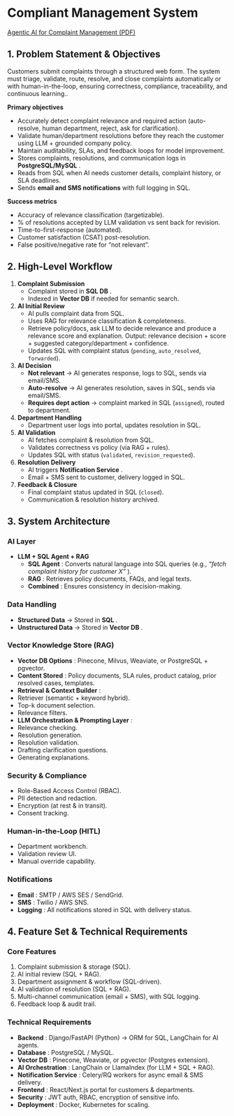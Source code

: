 # Compliant Management System

[Agentic AI for Complaint Management (PDF)](docs/Agentic%20AI%20for%20Complaint%20Management.pdf)

## 1. Problem Statement & Objectives

Customers submit complaints through a structured web form. The system must triage, validate, route, resolve, and close complaints automatically or with human-in-the-loop, ensuring correctness, compliance, traceability, and continuous learning..

**Primary objectives**

* Accurately detect complaint relevance and required action (auto-resolve, human department, reject, ask for clarification).
* Validate human/department resolutions before they reach the customer using LLM + grounded company policy.
* Maintain auditability, SLAs, and feedback loops for model improvement.
* Stores complaints, resolutions, and communication logs in  **PostgreSQL/MySQL** .
* Reads from SQL when AI needs customer details, complaint history, or SLA deadlines.
* Sends **email and SMS notifications** with full logging in SQL.

**Success metrics**

* Accuracy of relevance classification (targetizable).
* % of resolutions accepted by LLM validation vs sent back for revision.
* Time-to-first-response (automated).
* Customer satisfaction (CSAT) post-resolution.
* False positive/negative rate for “not relevant”.

## **2. High-Level Workflow**

1. **Complaint Submission**
   * Complaint stored in  **SQL DB** .
   * Indexed in **Vector DB** if needed for semantic search.
2. **AI Initial Review**
   * AI pulls complaint data from SQL.
   * Uses RAG for relevance classification & completeness.
   * Retrieve policy/docs, ask LLM to decide relevance and produce a relevance score and explanation. Output: relevance decision + score + suggested category/department + confidence.
   * Updates SQL with complaint status (`pending`, `auto_resolved`, `forwarded`).
3. **AI Decision**
   * **Not relevant** → AI generates response, logs to SQL, sends via email/SMS.
   * **Auto-resolve** → AI generates resolution, saves in SQL, sends via email/SMS.
   * **Requires dept action** → complaint marked in SQL (`assigned`), routed to department.
4. **Department Handling**
   * Department user logs into portal, updates resolution in SQL.
5. **AI Validation**
   * AI fetches complaint & resolution from SQL.
   * Validates correctness vs policy (via RAG + rules).
   * Updates SQL with status (`validated`, `revision_requested`).
6. **Resolution Delivery**
   * AI triggers  **Notification Service** .
   * Email + SMS sent to customer, delivery logged in SQL.
7. **Feedback & Closure**
   * Final complaint status updated in SQL (`closed`).
   * Communication & resolution history archived.

## **3. System Architecture**

### **AI Layer**

* **LLM + SQL Agent + RAG**
  * **SQL Agent** : Converts natural language into SQL queries (e.g.,  *“fetch complaint history for customer X”* ).
  * **RAG** : Retrieves policy documents, FAQs, and legal texts.
  * **Combined** : Ensures consistency in decision-making.

### **Data Handling**

* **Structured Data** → Stored in  **SQL** .
* **Unstructured Data** → Stored in  **Vector DB** .

### **Vector Knowledge Store (RAG)**

* **Vector DB Options** : Pinecone, Milvus, Weaviate, or PostgreSQL + pgvector.
* **Content Stored** : Policy documents, SLA rules, product catalog, prior resolved cases, templates.
* **Retrieval & Context Builder** :
* Retriever (semantic + keyword hybrid).
* Top-k document selection.
* Relevance filters.
* **LLM Orchestration & Prompting Layer** :
* Relevance checking.
* Resolution generation.
* Resolution validation.
* Drafting clarification questions.
* Generating explanations.

### **Security & Compliance**

* Role-Based Access Control (RBAC).
* PII detection and redaction.
* Encryption (at rest & in transit).
* Consent tracking.

### **Human-in-the-Loop (HITL)**

* Department workbench.
* Validation review UI.
* Manual override capability.

### **Notifications**

* **Email** : SMTP / AWS SES / SendGrid.
* **SMS** : Twilio / AWS SNS.
* **Logging** : All notifications stored in SQL with delivery status.

## **4. Feature Set & Technical Requirements**

### **Core Features**

1. Complaint submission & storage (SQL).
2. AI initial review (SQL + RAG).
3. Department assignment & workflow (SQL-driven).
4. AI validation of resolution (SQL + RAG).
5. Multi-channel communication (email + SMS), with SQL logging.
6. Feedback loop & audit trail.

### **Technical Requirements**

* **Backend** : Django/FastAPI (Python) → ORM for SQL, LangChain for AI agents.
* **Database** : PostgreSQL / MySQL.
* **Vector DB** : Pinecone, Weaviate, or pgvector (Postgres extension).
* **AI Orchestration** : LangChain or LlamaIndex (for LLM + SQL + RAG).
* **Notification Service** : Celery/RQ workers for async email & SMS delivery.
* **Frontend** : React/Next.js portal for customers & departments.
* **Security** : JWT auth, RBAC, encryption of sensitive info.
* **Deployment** : Docker, Kubernetes for scaling.
